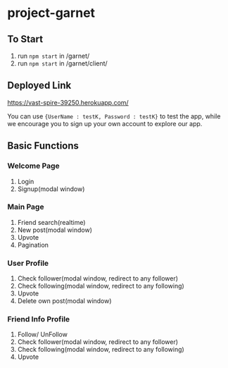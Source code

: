 # project-garnet

## To Start

1. run `npm start` in /garnet/
2. run `npm start` in /garnet/client/

## Deployed Link
https://vast-spire-39250.herokuapp.com/

You can use `{UserName : testK, Password : testK}` to test the app, while we encourage you to sign up your own account to explore our app.

## Basic Functions

### Welcome Page
1. Login
2. Signup(modal window)

### Main Page
1. Friend search(realtime)
2. New post(modal window)
3. Upvote
4. Pagination

### User Profile
1. Check follower(modal window, redirect to any follower)
2. Check following(modal window, redirect to any following)
3. Upvote
4. Delete own post(modal window)

### Friend Info Profile
1. Follow/ UnFollow
2. Check follower(modal window, redirect to any follower)
3. Check following(modal window, redirect to any following)
4. Upvote
